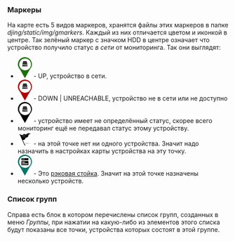### Маркеры
На карте есть 5 видов маркеров, хранятся файлы этих маркеров в папке *djing/static/img/gmarkers*.
Каждый из них отличается цветом и иконкой в центре. Так зелёный маркер с значком HDD в
центре означает что устройство получило статус *в сети* от мониторинга. Так они выглядят:
* ![UP](../static/img/gmarkers/dev_ok.png) - UP, устройство в сети.
* ![DOWN](../static/img/gmarkers/dev_bug.png) - DOWN | UNREACHABLE, устройство не в сети или
не доступно
* ![undefined](../static/img/gmarkers/dev.png) - устройство имеет не определённый статус,
скорее всего мониторинг ещё не передавал статус этому устройству.
* ![No device](../static/img/gmarkers/flag_black.png) - на этой точке нет ни одного
устройства. Значит надо назначить в настройках карты устройства на эту точку.
* ![rack](../static/img/gmarkers/relay_rack.png) - Это [рэковая стойка](https://ru.wikipedia.org/wiki/Телекоммуникационная_стойка).
Значит на этой точке назначены несколько устройств.

### Список групп
Справа есть блок в котором перечислены список групп, созданных в меню *Группы*, при нажатии
на какую-либо из элементов этого списка будут показаны все точки, устройства которых
состоят в этой группе.
